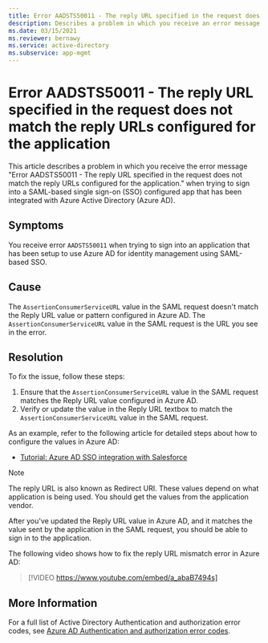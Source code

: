 ```yaml
---
title: Error AADSTS50011 - The reply URL specified in the request does not match the reply URLs configured for the application.
description: Describes a problem in which you receive an error message when signing in to SAML-based single sign-on configured app that has been configured to use Azure Active Directory as an Identity Provider (IdP). The error you receive is Error AADSTS50011 - The reply URL specified in the request does not match the reply URLs configured for the application.
ms.date: 03/15/2021
ms.reviewer: bernawy
ms.service: active-directory
ms.subservice: app-mgmt
---
```

# Error AADSTS50011 - The reply URL specified in the request does not match the reply URLs configured for the application

This article describes a problem in which you receive the error message "Error AADSTS50011 - The reply URL specified in the request does not match the reply URLs configured for the application." when trying to sign into a SAML-based single sign-on (SSO) configured app that has been integrated with Azure Active Directory (Azure AD).

## Symptoms

You receive error `AADSTS50011` when trying to sign into an application that has been setup to use Azure AD for identity management using SAML-based SSO.

## Cause

The `AssertionConsumerServiceURL` value in the SAML request doesn't match the Reply URL value or pattern configured in Azure AD. The `AssertionConsumerServiceURL` value in the SAML request is the URL you see in the error.

## Resolution

To fix the issue, follow these steps:

1. Ensure that the `AssertionConsumerServiceURL` value in the SAML request matches the Reply URL value configured in Azure AD.
2. Verify or update the value in the Reply URL textbox to match the `AssertionConsumerServiceURL` value in the SAML request.

As an example, refer to the following article for detailed steps about how to configure the values in Azure AD:

- [Tutorial: Azure AD SSO integration with Salesforce](/azure/active-directory/saas-apps/salesforce-tutorial)

>[!Note]
>The reply URL is also known as Redirect URI. These values depend on what application is being used. You should get the values from the application vendor.

After you've updated the Reply URL value in Azure AD, and it matches the value sent by the application in the SAML request, you should be able to sign in to the application.

The following video shows how to fix the reply URL mismatch error in Azure AD:

> [!VIDEO https://www.youtube.com/embed/a_abaB7494s]

## More Information

For a full list of Active Directory Authentication and authorization error codes, see [Azure AD Authentication and authorization error codes](/azure/active-directory/develop/reference-aadsts-error-codes).
